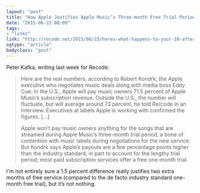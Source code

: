 ```yaml
---
layout: "post"
title: "How Apple Justifies Apple Music’s Three-month Free Trial Period: Slightly Higher Payments"
date: "2015-06-22 08:00"
tags: 
- "links"
link: "http://recode.net/2015/06/15/heres-what-happens-to-your-10-after-you-pay-for-a-month-of-apple-music/"
ogtype: "article"
bodyclass: "post"
---
```


Peter Kafka, writing last week for Recode:

> Here are the real numbers, according to Robert Kondrk, the Apple executive who negotiates music deals along with media boss Eddy Cue: In the U.S., Apple will pay music owners 71.5 percent of Apple Music’s subscription revenue. Outside the U.S., the number will fluctuate, but will average around 73 percent, he told Re/code in an interview. Executives at labels Apple is working with confirmed the figures. […]
> 
> Apple won’t pay music owners anything for the songs that are streamed during Apple Music’s three-month trial period, a bone of contention with music labels during negotiations for the new service. But Kondrk says Apple’s payouts are a few percentage points higher than the industry standard, in part to account for the lengthy trial period; most paid subscription services offer a free one-month trial.

I'm not entirely sure a 1.5 percent difference really justifies two extra months of free service (compared to the de facto industry standard one-month free trial), but it’s not nothing.